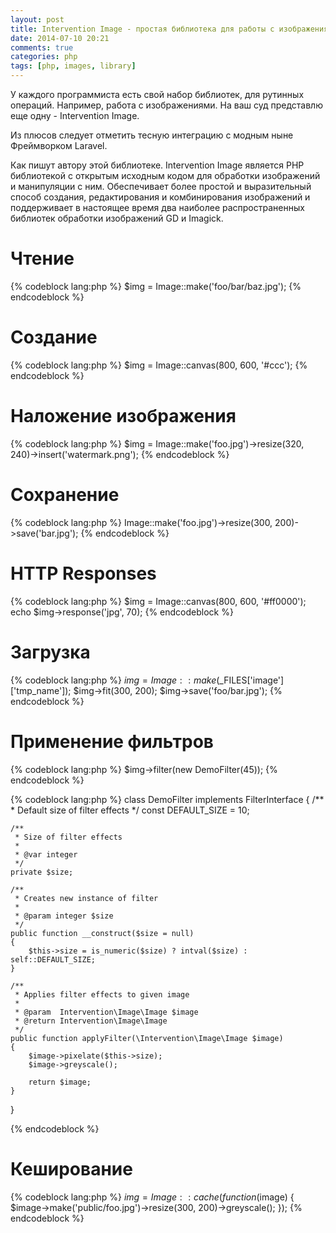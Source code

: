 ```yaml
---
layout: post
title: Intervention Image - простая библиотека для работы с изображениями
date: 2014-07-10 20:21
comments: true
categories: php
tags: [php, images, library]
---
```


У каждого программиста есть свой набор библиотек, для рутинных операций. Например, работа с изображениями. На ваш суд представлю еще одну  - Intervention Image.

Из плюсов следует отметить тесную интеграцию с модным ныне Фреймворком  Laravel.

Как пишут автору  этой библиотеке. Intervention Image  является PHP  библиотекой с открытым исходным кодом  для обработки изображений и манипуляции с ним. Обеспечивает более простой и выразительный способ создания, редактирования и комбинирования изображений и поддерживает в настоящее время два наиболее распространенных библиотек обработки изображений GD  и Imagick. 
<!-- more -->

# Чтение

{% codeblock lang:php %}
$img = Image::make('foo/bar/baz.jpg');
{% endcodeblock %}

# Создание

{% codeblock lang:php %}
$img = Image::canvas(800, 600, '#ccc');
{% endcodeblock %}

# Наложение изображения

{% codeblock lang:php %}
$img = Image::make('foo.jpg')->resize(320, 240)->insert('watermark.png');
{% endcodeblock %}

# Сохранение

{% codeblock lang:php %}
Image::make('foo.jpg')->resize(300, 200)->save('bar.jpg');
{% endcodeblock %}

# HTTP Responses

{% codeblock lang:php %}
$img = Image::canvas(800, 600, '#ff0000');
echo $img->response('jpg', 70);
{% endcodeblock %}

# Загрузка

{% codeblock lang:php %}
$img = Image::make($_FILES['image']['tmp_name']);
$img->fit(300, 200);
$img->save('foo/bar.jpg');
{% endcodeblock %}

# Применение фильтров

{% codeblock lang:php %}
$img->filter(new DemoFilter(45));
{% endcodeblock %}

{% codeblock lang:php %}
class DemoFilter implements FilterInterface
{
    /**
     * Default size of filter effects
     */
    const DEFAULT_SIZE = 10;

    /**
     * Size of filter effects
     *
     * @var integer
     */
    private $size;

    /**
     * Creates new instance of filter
     *
     * @param integer $size
     */
    public function __construct($size = null)
    {
        $this->size = is_numeric($size) ? intval($size) : self::DEFAULT_SIZE;
    }

    /**
     * Applies filter effects to given image
     *
     * @param  Intervention\Image\Image $image
     * @return Intervention\Image\Image
     */
    public function applyFilter(\Intervention\Image\Image $image)
    {
        $image->pixelate($this->size);
        $image->greyscale();

        return $image;
    }
}

{% endcodeblock %}

# Кеширование

{% codeblock lang:php %}
$img = Image::cache(function($image) {
    $image->make('public/foo.jpg')->resize(300, 200)->greyscale();
});
{% endcodeblock %}


